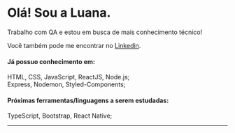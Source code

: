 <h1> Olá! Sou a <strong>Luana</strong>. </h1> 

<p>
  Trabalho com QA e estou em busca de mais conhecimento técnico! 
</p>
<p> 
  Você também pode me encontrar no <a href="https://www.linkedin.com/in/luana-raissa-sonaglio-7122ab11a/">Linkedin</a>. 
</p> 
 
<h4> Já possuo conhecimento em: </h4>
  HTML, CSS, JavaScript, ReactJS, Node.js;<br> 
  Express, Nodemon, Styled-Components;
  
<h4> Próximas ferramentas/linguagens a serem estudadas: </h4>
 
  TypeScript, Bootstrap, React Native;
  
<hr> 
 
  
  
 

